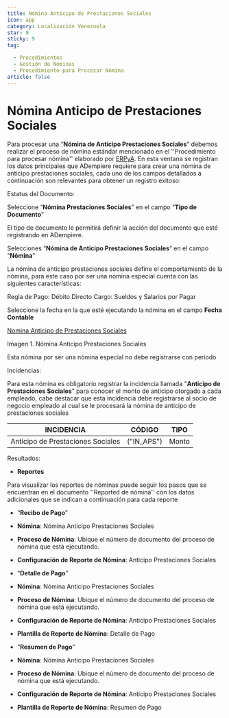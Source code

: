 ```yaml
---
title: Nómina Anticipo de Prestaciones Sociales
icon: app
category: Localización Venezuela
star: 9
sticky: 9
tag:

  - Procedimientos
  - Gestión de Nóminas
  - Procedimiento para Procesar Nómina
article: false
---
```


**Nómina Anticipo de Prestaciones Sociales**
============================================

Para procesar una “**Nómina de Anticipo Prestaciones Sociales**” debemos realizar el proceso de nómina estándar mencionado en el ''Procedimiento para procesar nómina'' elaborado por [ERPyA](http://erpya.com). En esta ventana se registran los datos principales que ADempiere requiere para crear una nómina de anticipo prestaciones sociales, cada uno de los campos detallados a continuación son relevantes para obtener un registro exitoso:

Estatus del Documento:

Seleccione “**Nómina Prestaciones Sociales**” en el campo “**Tipo de Documento**”

El tipo de documento le permitirá definir la acción del documento que esté registrando en ADempiere.

Selecciones “**Nómina de Anticipo Prestaciones Sociales**” en el campo “**Nómina**”

La nómina de anticipo prestaciones sociales define el comportamiento de la nómina, para este caso por ser una nómina especial cuenta con las siguientes características:

Regla de Pago: Débito Directo
Cargo: Sueldos y Salarios por Pagar

Seleccione la fecha en la que esté ejecutando la nómina en el campo **Fecha Contable**

[Nomina Anticipo de Prestaciones Sociales](/assets/img/docs/lve/procedures/payroll/procedures-to-process-payroll/resources/prestacionessociales.png)

Imagen 1. Nómina Anticipo Prestaciones Sociales

Esta nómina  por ser una nómina especial no debe registrarse con período

Incidencias:

Para esta nómina es obligatorio registrar la incidencia llamada "**Anticipo de Prestaciones Sociales**" para conocer el monto de anticipo otorgado a cada empleado, cabe destacar que esta incidencia debe registrarse al socio de negocio empleado al cual se le procesará la nómina de anticipo de prestaciones sociales

|           **INCIDENCIA**                              |     **CÓDIGO**       |    **TIPO**    |
|-------------------------------------------------------|----------------------|----------------|
| Anticipo de Prestaciones Sociales                     |     ("IN_APS")       |     Monto      |

Resultados:

- **Reportes**

Para visualizar los reportes de nóminas  puede seguir los pasos que se encuentran en el documento ''Reported de nómina'' con los datos adicionales que se indican a continuación para cada reporte

- “**Recibo de Pago**”

- **Nómina**: Nómina Anticipo Prestaciones Sociales

- **Proceso de Nómina**: Ubique el número de documento del proceso de nómina que está ejecutando.

- **Configuración de Reporte de Nómina**: Anticipo Prestaciones Sociales

- “**Detalle de Pago**”

- **Nómina**: Nómina Anticipo Prestaciones Sociales

- **Proceso de Nómina**: Ubique el número de documento del proceso de nómina que está ejecutando.

- **Configuración de Reporte de Nómina**: Anticipo Prestaciones Sociales

- **Plantilla de Reporte de Nómina**: Detalle de Pago
  
- “**Resumen de Pago**”

- **Nómina**: Nómina Anticipo Prestaciones Sociales

- **Proceso de Nómina**: Ubique el número de documento del proceso de nómina que está ejecutando.

- **Configuración de Reporte de Nómina**: Anticipo Prestaciones Sociales

- **Plantilla de Reporte de Nómina**: Resumen de Pago
